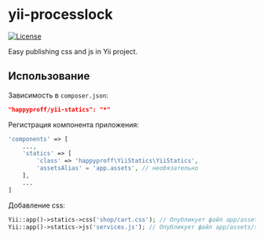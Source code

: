 yii-processlock
==============

[![License](https://poser.pugx.org/happyproff/yii-processlock/license.svg)](https://packagist.org/packages/happyproff/yii-processlock)

Easy publishing css and js in Yii project.

## Использование

Зависимость в `composer.json`:

```json
"happyproff/yii-statics": "*"
```

Регистрация компонента приложения:

```php
'components' => [
    ...,
    'statics' => [
        'class' => 'happyproff\YiiStatics\YiiStatics',
        'assetsAlias' = 'app.assets', // необязательно
    ],
    ...
]
```

Добавление css:

```php
Yii::app()->statics->css('shop/cart.css'); // Опубликует файл app/assets/shop/cart.css
Yii::app()->statics->js('services.js'); // Опубликует файл app/assets/services.css
```
